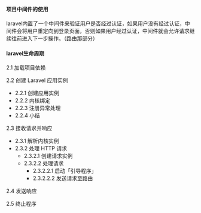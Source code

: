 #### 项目中间件的使用

laravel内置了一个中间件来验证用户是否经过认证，如果用户没有经过认证，中间件会将用户重定向到登录页面，否则如果用户经过认证，中间件就会允许请求继续往前进入下一步操作。（路由那部分）

#### laravel生命周期

2.1 加载项目依赖

2.2 创建 Laravel 应用实例 

- 2.2.1 创建应用实例
- 2.2.2 内核绑定
- 2.2.3 注册异常处理
- 2.2.4 小结

2.3 接收请求并响应 

- 2.3.1 解析内核实例
- 2.3.2 处理 HTTP 请求 
  - 2.3.2.1 创建请求实例
  - 2.3.2.2 处理请求 
    - 2.3.2.2.1 启动「引导程序」
    - 2.3.2.2.2 发送请求至路由

2.4 发送响应

2.5 终止程序